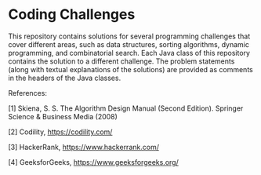 # Coding Challenges

This repository contains solutions for several programming challenges that cover different areas, such as data structures, sorting algorithms, dynamic programming, and combinatorial search. Each Java class of this repository contains the solution to a different challenge. The problem statements (along with textual explanations of the solutions) are provided as comments in the headers of the Java classes.

References:

[1] Skiena, S. S. The Algorithm Design Manual (Second Edition). Springer Science & Business Media (2008)

[2] Codility, https://codility.com/

[3] HackerRank, https://www.hackerrank.com/

[4] GeeksforGeeks, https://www.geeksforgeeks.org/
